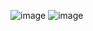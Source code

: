 ![image](https://github.com/user-attachments/assets/917e85e6-9147-4932-92c2-4a1a8010404c)
![image](https://github.com/user-attachments/assets/5b726589-48f9-415e-baf0-6f48f3825c49)

